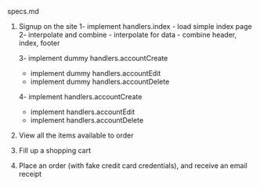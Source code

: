 specs.md

1. Signup on the site
	1- implement handlers.index
		- load simple index page
	2- interpolate and combine
		- interpolate for data
		- combine header, index, footer

	3- implement dummy handlers.accountCreate
	 - implement dummy handlers.accountEdit
	 - implement dummy handlers.accountDelete
	
	4- implement  handlers.accountCreate
	 - implement  handlers.accountEdit
	 - implement  handlers.accountDelete

2. View all the items available to order

3. Fill up a shopping cart

4. Place an order (with fake credit card credentials), and receive an email receipt
